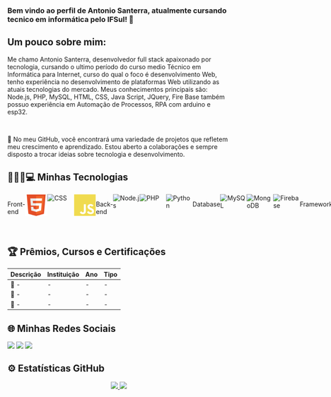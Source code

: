 ### Bem vindo ao perfil de Antonio Santerra, atualmente cursando tecnico em informática pelo IFSul! 👋

<!--
<style>
  div{
    display: flex;
    flex-direction: row;
    jutify-content: center;
    align-items: center;
  }
</style>
-->

## Um pouco sobre mim:
<div>
  <p>
    Me chamo Antonio Santerra, desenvolvedor full stack apaixonado por tecnologia, cursando o ultimo período 
    do curso medio Técnico em Informática para Internet, curso do qual o foco é desenvolvimento Web,
    tenho experiência no desenvolvimento de plataformas Web utilizando as atuais tecnologias do mercado.
    Meus conhecimentos principais são: Node.js, PHP, MySQL, HTML, CSS, Java Script, JQuery, Fire Base
    também possuo experiência em Automação de Processos, RPA com arduino e esp32.
  </p>
  <br>
  <!--
  <p>
    Atualmente, estou aprofundando meus conhecimentos nas linguagens de programação Python, Java e MongoDB, além de explorar frameworks como React e Next.js.
    Meu objetivo é desenvolver aplicações que não apenas atendam às necessidades dos usuários, mas que também proporcionem uma experiência dinâmica e 
    agradável. Estou sempre em busca de aprender novas habilidades e me manter atualizado com as tendências do mercado. Participo de projetos acadêmicos e colaborativos, 
    onde posso aplicar o que aprendo e contribuir com a comunidade de desenvolvedores.
  </p>
  <br>
  -->
  <p>
    🚀 No meu GitHub, você encontrará uma variedade de projetos que refletem meu crescimento e aprendizado. Estou aberto a colaborações e sempre disposto a trocar ideias 
    sobre tecnologia e desenvolvimento.
  </p>
</div>

## 👨🏽‍💻💻 Minhas Tecnologias  
  
<div style=" display: flex">
 
  <p>Front-end</p>
  <img align="center" alt="HTML" height="50" width="60"         src="https://raw.githubusercontent.com/devicons/devicon/master/icons/html5/html5-original.svg">
  <img align="center" alt="CSS" height="50" width="60"          src="https://cdn.jsdelivr.net/gh/devicons/devicon@latest/icons/css3/css3-original.svg" />
  <img align="center" alt="JavaScript" height="50" width="60"   src="https://raw.githubusercontent.com/devicons/devicon/master/icons/javascript/javascript-plain.svg">
  <br><br>
  <p>Back-end</p>
  <img align="center" alt="Node.js" height="50" width="60"     src="https://cdn.jsdelivr.net/gh/devicons/devicon@latest/icons/nodejs/nodejs-original.svg" />
  <img align="center" alt="PHP" height="70" width="60"         src="https://cdn.jsdelivr.net/gh/devicons/devicon@latest/icons/php/php-original.svg" /> 
  <img align="center" alt="Python" height="50" width="60"      src="https://cdn.jsdelivr.net/gh/devicons/devicon@latest/icons/python/python-original.svg">
  <br><br>
  <p>Database</p>
  <img align="center" alt="MySQL" height="50" width="60"       src="https://cdn.jsdelivr.net/gh/devicons/devicon@latest/icons/mysql/mysql-original-wordmark.svg" />
  <img align="center" alt="MongoDB" height="50" width="60"      src="https://cdn.jsdelivr.net/gh/devicons/devicon@latest/icons/mongodb/mongodb-original-wordmark.svg" />
  <img align="center" alt="Firebase" height="50" width="60"    src="https://cdn.jsdelivr.net/gh/devicons/devicon@latest/icons/firebase/firebase-original-wordmark.svg" /> 
  <br><br>
  <p>Frameworks</p>
  <img align="center" alt="Laravel" height="50" width="60"     src="https://cdn.jsdelivr.net/gh/devicons/devicon@latest/icons/laravel/laravel-original.svg" />
  <img align="center" alt="React.js" height="50" width="60"    src="https://cdn.jsdelivr.net/gh/devicons/devicon@latest/icons/react/react-original.svg" />
  <img align="center" alt="Tailwind" height="50" width="60"    src="https://cdn.jsdelivr.net/gh/devicons/devicon@latest/icons/tailwindcss/tailwindcss-original.svg" />
  <img align="center" alt="Bootstrap" height="50" width="60"   src="https://cdn.jsdelivr.net/gh/devicons/devicon@latest/icons/bootstrap/bootstrap-original.svg" />
  <br><br>
  <p>Ferramentas</p>
  <img align="center" alt="VS Code" height="50" width="60"     src="https://cdn.jsdelivr.net/gh/devicons/devicon@latest/icons/vscode/vscode-original.svg" />
  <img align="center" alt="Docker" height="50" width="60"      src="https://cdn.jsdelivr.net/gh/devicons/devicon@latest/icons/docker/docker-original.svg" />
  <img align="center" alt="Debian" height="50" width="60"      src="https://cdn.jsdelivr.net/gh/devicons/devicon@latest/icons/debian/debian-original.svg" />
  <img align="center" alt="Git" height="50" width="60"         src="https://cdn.jsdelivr.net/gh/devicons/devicon@latest/icons/git/git-original.svg" />
</div><br>

## 🏆 Prêmios, Cursos e Certificações

Descrição   | Instituição   | Ano | Tipo
--------- | --------- | ------ | ------
🏅 - | - | - | -
🏅 - | - | - | -
🏅 - | - | - | -

## 🌐 Minhas Redes Sociais
  
<div> 
  <a href="https://www.youtube.com/channel/" target="_blank"><img src="https://img.shields.io/badge/YouTube-FF0000?style=for-the-badge&logo=youtube&logoColor=white" 
  target="_blank"></a>
  <a href="https://www.instagram.com/" target="_blank"><img src="https://img.shields.io/badge/-Instagram-%23E4405F?style=for-the-badge&logo=instagram&logoColor=white" 
  target="_blank"></a>
  <a href="https://www.linkedin.com/in/" target="_blank"><img src="https://img.shields.io/badge/-LinkedIn-%230077B5?style=for-the- 
  badge&logo=linkedin&logoColor=white" target="_blank"></a> 
</div>

## ⚙️ Estatísticas GitHub

<div align="center">
  <a href="https://github.com/Santerra-code">
  <img height="150em" src="https://github-readme-stats.vercel.app/api?username=Santerra-code&show_icons=true&theme=dark&include_all_commits=true&count_private=true"/>
  <img height="150" src="https://github-readme-stats.vercel.app/api/top-langs/?username=Santerra-code&layout=compact&langs_count=7&theme=dark"/>
</div>
